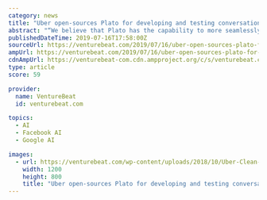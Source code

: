 ```yaml
---
category: news
title: "Uber open-sources Plato for developing and testing conversational AI"
abstract: "“We believe that Plato has the capability to more seamlessly train conversational agents across deep learning frameworks, from Ludwig and TensorFlow to PyTorch, Keras, and other open source ..."
publishedDateTime: 2019-07-16T17:58:00Z
sourceUrl: https://venturebeat.com/2019/07/16/uber-open-sources-plato-for-developing-and-testing-conversational-ai/
ampUrl: https://venturebeat.com/2019/07/16/uber-open-sources-plato-for-developing-and-testing-conversational-ai/amp/
cdnAmpUrl: https://venturebeat-com.cdn.ampproject.org/c/s/venturebeat.com/2019/07/16/uber-open-sources-plato-for-developing-and-testing-conversational-ai/amp/
type: article
score: 59

provider:
  name: VentureBeat
  id: venturebeat.com

topics:
  - AI
  - Facebook AI
  - Google AI

images:
  - url: https://venturebeat.com/wp-content/uploads/2018/10/Uber-Clean-Air-Plan-2018_2-©Uber_CPG-Photography.jpg?w=1200&#038;strip=all
    width: 1200
    height: 800
    title: "Uber open-sources Plato for developing and testing conversational AI"
---
```

